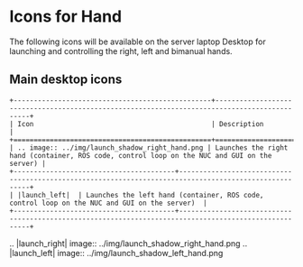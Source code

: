 # Icons for Hand

The following icons will be available on the server laptop Desktop for launching and controlling the right, left and bimanual hands.

## Main desktop icons

```eval_rst
+-------------------------------------------------+----------------------------------------------------------------------------------------------+
| Icon                                            | Description                                                                                  | 
+=================================================+==============================================================================================+
| .. image:: ../img/launch_shadow_right_hand.png | Launches the right hand (container, ROS code, control loop on the NUC and GUI on the server) |
+----------------------------------------+-------------------------------------------------------------------------------------------------------+
| |launch_left|  | Launches the left hand (container, ROS code, control loop on the NUC and GUI on the server)  |
+----------------------------------------+-------------------------------------------------------------------------------------------------------+
```
.. |launch_right| image:: ../img/launch_shadow_right_hand.png
.. |launch_left| image:: ../img/launch_shadow_left_hand.png